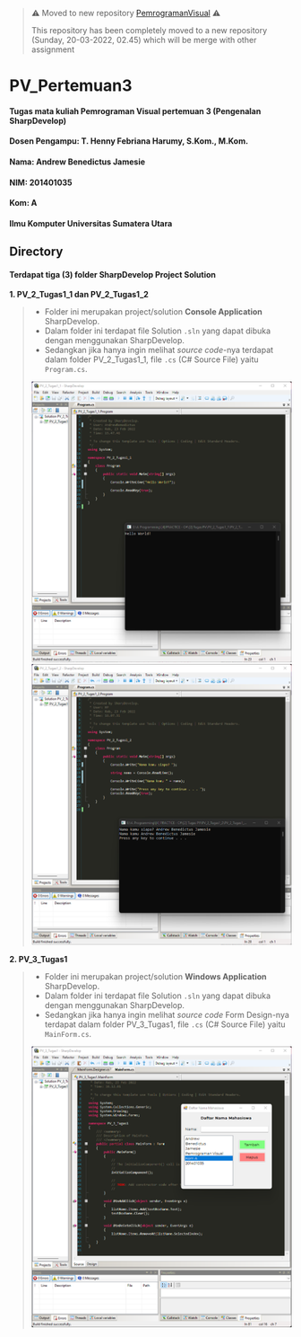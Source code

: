 > ⚠️ Moved to new repository [PemrogramanVisual](https://github.com/aNdr3W03/PemrogramanVisual) ⚠️
> 
> This repository has been completely moved to a new repository (Sunday, 20-03-2022, 02.45) which will be merge with other assignment

# 
# PV_Pertemuan3
#### Tugas mata kuliah Pemrograman Visual pertemuan 3 (Pengenalan SharpDevelop)
#### Dosen Pengampu: T. Henny Febriana Harumy, S.Kom., M.Kom.

#### Nama: Andrew Benedictus Jamesie
#### NIM: 201401035
#### Kom: A
#### Ilmu Komputer Universitas Sumatera Utara

## Directory
#### Terdapat tiga (3) folder SharpDevelop Project Solution

**1. PV_2_Tugas1_1 dan PV_2_Tugas1_2**
> - Folder ini merupakan project/solution __Console Application__ SharpDevelop.
> - Dalam folder ini terdapat file Solution `.sln` yang dapat dibuka dengan menggunakan SharpDevelop.
> - Sedangkan jika hanya ingin melihat _source code_-nya terdapat dalam folder PV_2_Tugas1_1, file `.cs` (C# Source File) yaitu `Program.cs`.
> 
> ![alt text](https://github.com/aNdr3W03/PV_Pertemuan3/blob/main/%5BPV%5D%20-%20%5B3%5D%20Screenshot%201.png?raw=true)
> ![alt text](https://github.com/aNdr3W03/PV_Pertemuan3/blob/main/%5BPV%5D%20-%20%5B3%5D%20Screenshot%202.png?raw=true)

**2. PV_3_Tugas1**
> - Folder ini merupakan project/solution __Windows Application__ SharpDevelop.
> - Dalam folder ini terdapat file Solution `.sln` yang dapat dibuka dengan menggunakan SharpDevelop.
> - Sedangkan jika hanya ingin melihat _source code_ Form Design-nya terdapat dalam folder PV_3_Tugas1, file `.cs` (C# Source File) yaitu `MainForm.cs`.
> 
> ![alt text](https://github.com/aNdr3W03/PV_Pertemuan3/blob/main/%5BPV%5D%20-%20%5B3%5D%20Screenshot%203.png?raw=true)

